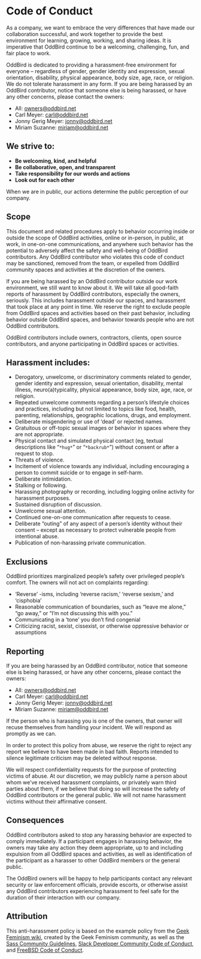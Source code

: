 # Code of Conduct

As a company, we want to embrace the very differences that have made
our collaboration successful, and work together to provide the best
environment for learning, growing, working, and sharing ideas. It is
imperative that OddBird continue to be a welcoming, challenging, fun,
and fair place to work.

OddBird is dedicated to providing a harassment-free environment for
everyone – regardless of gender, gender identity and expression, sexual
orientation, disability, physical appearance, body size, age, race, or
religion. We do not tolerate harassment in any form. If you are being
harassed by an OddBird contributor, notice that someone else is being
harassed, or have any other concerns, please contact the owners:

- All: <owners@oddbird.net>
- Carl Meyer: <carl@oddbird.net>
- Jonny Gerig Meyer: <jonny@oddbird.net>
- Miriam Suzanne: <miriam@oddbird.net>

## We strive to:

- **Be welcoming, kind, and helpful**
- **Be collaborative, open, and transparent**
- **Take responsibility for our words and actions**
- **Look out for each other**

When we are in public, our actions determine the public perception of
our company.

## Scope

This document and related procedures apply to behavior occurring inside
or outside the scope of OddBird activities, online or in-person, in
public, at work, in one-on-one communications, and anywhere such
behavior has the potential to adversely affect the safety and well-being
of OddBird contributors. Any OddBird contributor who violates this code
of conduct may be sanctioned, removed from the team, or expelled from
OddBird community spaces and activities at the discretion of the owners.

If you are being harassed by an OddBird contributor outside our work
environment, we still want to know about it. We will take all good-faith
reports of harassment by OddBird contributors, especially the owners,
seriously. This includes harassment outside our spaces, and harassment
that took place at any point in time. We reserve the right to exclude
people from OddBird spaces and activities based on their past behavior,
including behavior outside OddBird spaces, and behavior towards people
who are not OddBird contributors.

OddBird contributors include owners, contractors, clients, open source
contributors, and anyone participating in OddBird spaces or activities.

## Harassment includes:

- Derogatory, unwelcome, or discriminatory comments related to gender,
  gender identity and expression, sexual orientation, disability,
  mental illness, neuro(a)typicality, physical appearance, body size,
  age, race, or religion.
- Repeated unwelcome comments regarding a person’s lifestyle choices
  and practices, including but not limited to topics like food,
  health, parenting, relationships, geographic locations, drugs, and
  employment.
- Deliberate misgendering or use of ‘dead’ or rejected names.
- Gratuitous or off-topic sexual images or behavior in spaces where
  they are not appropriate.
- Physical contact and simulated physical contact (eg, textual
  descriptions like “`*hug*`” or “`*backrub*`”) without consent or
  after a request to stop.
- Threats of violence.
- Incitement of violence towards any individual, including encouraging
  a person to commit suicide or to engage in self-harm.
- Deliberate intimidation.
- Stalking or following.
- Harassing photography or recording, including logging online
  activity for harassment purposes.
- Sustained disruption of discussion.
- Unwelcome sexual attention.
- Continued one-on-one communication after requests to cease.
- Deliberate “outing” of any aspect of a person’s identity without
  their consent – except as necessary to protect vulnerable people
  from intentional abuse.
- Publication of non-harassing private communication.

## Exclusions

OddBird prioritizes marginalized people’s safety over privileged
people’s comfort. The owners will not act on complaints regarding:

- ‘Reverse’ -isms, including ‘reverse racism,’ ‘reverse sexism,’ and
  ‘cisphobia’
- Reasonable communication of boundaries, such as “leave me alone,”
  “go away,” or “I’m not discussing this with you.”
- Communicating in a ‘tone’ you don’t find congenial
- Criticizing racist, sexist, cissexist, or otherwise oppressive
  behavior or assumptions

## Reporting

If you are being harassed by an OddBird contributor, notice that someone
else is being harassed, or have any other concerns, please contact the
owners:

- All: <owners@oddbird.net>
- Carl Meyer: <carl@oddbird.net>
- Jonny Gerig Meyer: <jonny@oddbird.net>
- Miriam Suzanne: <miriam@oddbird.net>

If the person who is harassing you is one of the owners, that owner will
recuse themselves from handling your incident. We will respond as
promptly as we can.

In order to protect this policy from abuse, we reserve the right to
reject any report we believe to have been made in bad faith. Reports
intended to silence legitimate criticism may be deleted without
response.

We will respect confidentiality requests for the purpose of protecting
victims of abuse. At our discretion, we may publicly name a person about
whom we’ve received harassment complaints, or privately warn third
parties about them, if we believe that doing so will increase the safety
of OddBird contributors or the general public. We will not name
harassment victims without their affirmative consent.

## Consequences

OddBird contributors asked to stop any harassing behavior are expected
to comply immediately. If a participant engages in harassing behavior,
the owners may take any action they deem appropriate, up to and
including expulsion from all OddBird spaces and activities, as well as
identification of the participant as a harasser to other OddBird members
or the general public.

The OddBird owners will be happy to help participants contact any
relevant security or law enforcement officials, provide escorts, or
otherwise assist any OddBird contributors experiencing harassment to
feel safe for the duration of their interaction with our company.

## Attribution

This anti-harassment policy is based on the example policy from the
[Geek Feminism wiki], created by the Geek Feminism community, as well as
the [Sass Community Guidelines], [Slack Developer Community Code of
Conduct], and [FreeBSD Code of Conduct].

[Geek Feminism wiki]: https://geekfeminism.fandom.com/wiki/Community_anti-harassment
[Sass Community Guidelines]: https://sass-lang.com/community-guidelines
[Slack Developer Community Code of Conduct]: https://api.slack.com/community/code-of-conduct
[FreeBSD Code of Conduct]: https://www.freebsd.org/internal/code-of-conduct/
